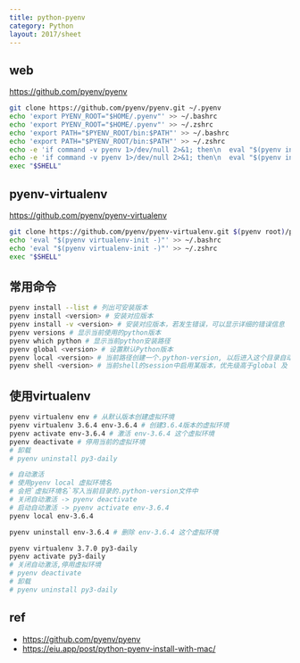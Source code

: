 ```yaml
---
title: python-pyenv
category: Python
layout: 2017/sheet
---
```


## web

https://github.com/pyenv/pyenv

```bash
git clone https://github.com/pyenv/pyenv.git ~/.pyenv
echo 'export PYENV_ROOT="$HOME/.pyenv"' >> ~/.bashrc
echo 'export PYENV_ROOT="$HOME/.pyenv"' >> ~/.zshrc
echo 'export PATH="$PYENV_ROOT/bin:$PATH"' >> ~/.bashrc
echo 'export PATH="$PYENV_ROOT/bin:$PATH"' >> ~/.zshrc
echo -e 'if command -v pyenv 1>/dev/null 2>&1; then\n  eval "$(pyenv init -)"\nfi' >> ~/.bashrc
echo -e 'if command -v pyenv 1>/dev/null 2>&1; then\n  eval "$(pyenv init -)"\nfi' >> ~/.zshrc
exec "$SHELL"
```



## pyenv-virtualenv

https://github.com/pyenv/pyenv-virtualenv

```bash
git clone https://github.com/pyenv/pyenv-virtualenv.git $(pyenv root)/plugins/pyenv-virtualenv
echo 'eval "$(pyenv virtualenv-init -)"' >> ~/.bashrc
echo 'eval "$(pyenv virtualenv-init -)"' >> ~/.zshrc
exec "$SHELL"
```

## 常用命令

```bash
pyenv install --list # 列出可安装版本
pyenv install <version> # 安装对应版本
pyenv install -v <version> # 安装对应版本，若发生错误，可以显示详细的错误信息
pyenv versions # 显示当前使用的python版本
pyenv which python # 显示当前python安装路径
pyenv global <version> # 设置默认Python版本
pyenv local <version> # 当前路径创建一个.python-version, 以后进入这个目录自动切换为该版本
pyenv shell <version> # 当前shell的session中启用某版本，优先级高于global 及 local
```

## 使用virtualenv

```bash
pyenv virtualenv env # 从默认版本创建虚拟环境
pyenv virtualenv 3.6.4 env-3.6.4 # 创建3.6.4版本的虚拟环境
pyenv activate env-3.6.4 # 激活 env-3.6.4 这个虚拟环境
pyenv deactivate # 停用当前的虚拟环境
# 卸载
# pyenv uninstall py3-daily

# 自动激活
# 使用pyenv local 虚拟环境名
# 会把`虚拟环境名`写入当前目录的.python-version文件中
# 关闭自动激活 -> pyenv deactivate
# 启动自动激活 -> pyenv activate env-3.6.4
pyenv local env-3.6.4

pyenv uninstall env-3.6.4 # 删除 env-3.6.4 这个虚拟环境

pyenv virtualenv 3.7.0 py3-daily
pyenv activate py3-daily
# 关闭自动激活,停用虚拟环境
# pyenv deactivate
# 卸载
# pyenv uninstall py3-daily
```



## ref
- https://github.com/pyenv/pyenv
- https://eiu.app/post/python-pyenv-install-with-mac/
